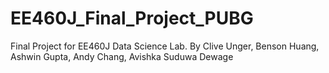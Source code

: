 # EE460J_Final_Project_PUBG
Final Project for EE460J Data Science Lab. By Clive Unger, Benson Huang, Ashwin Gupta, Andy Chang, Avishka Suduwa Dewage
